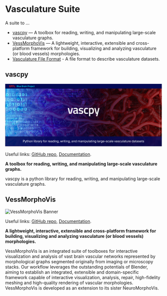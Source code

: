 # Vasculature Suite

A suite to ...

- [vascpy](#vascpy) — A toolbox for reading, writing, and manipulating large-scale vasculature graphs.
- [VessMorphoVis](#VessMorphoVis) — A lightweight, interactive, extensible and cross-platform framework for building, visualizing and analyzing vasculature (or blood vessels) morphologies.
- [Vasculature File Format](https://morphology-documentation.readthedocs.io/en/latest/h5-vasc-graph.html) - A file format to describe vasculature datasets.

## vascpy
<img alt="vascpy Banner" src="https://github.com/BlueBrain/vascpy/raw/main/doc/source/logo/BBP-vascpy.jpg" width="600"/>

Useful links:
[GitHub repo](https://github.com/BlueBrain/vascpy),
[Documentation](https://github.com/BlueBrain/vascpy#readme).

**A toolbox for reading, writing, and manipulating large-scale vasculature graphs.**

vascpy is a python library for reading, writing, and manipulating large-scale vasculature graphs. 

## VessMorphoVis
<img alt="VessMorphoVis Banner" src="https://raw.githubusercontent.com/wiki/BlueBrain/VessMorphoVis/images/logos/vmv-logo.jpeg" width="600"/>

Useful links:
[GitHub repo](https://github.com/BlueBrain/VessMorphoVis),
[Documentation](https://github.com/BlueBrain/VessMorphoVis#readme).

**A lightweight, interactive, extensible and cross-platform framework for building, visualizing and analyzing vasculature (or blood vessels) morphologies.**

VessMorphoVis is an integrated suite of toolboxes for interactive visualization and analysis of vast brain vascular networks represented by 
morphological graphs segmented originally from imaging or microscopy stacks. Our workflow leverages the outstanding potentials of Blender, 
aiming to establish an integrated, extensible and domain-specific framework capable of interactive visualization, analysis, repair, 
high-fidelity meshing and high-quality rendering of vascular morphologies. VessMorphoVis is developed as an extension to its sister NeuroMorphoVis.


